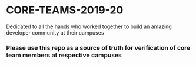 # CORE-TEAMS-2019-20
Dedicated to all the hands who worked together to build an amazing developer community at their campuses

### Please use this repo as a source of truth for verification of core team members at respective campuses
